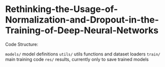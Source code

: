 # Rethinking-the-Usage-of-Normalization-and-Dropout-in-the-Training-of-Deep-Neural-Networks

Code Structure:

`models/` model definitions
`utils/` utils functions and dataset loaders
`train/` main training code
`res/` results, currently only to save trained models
